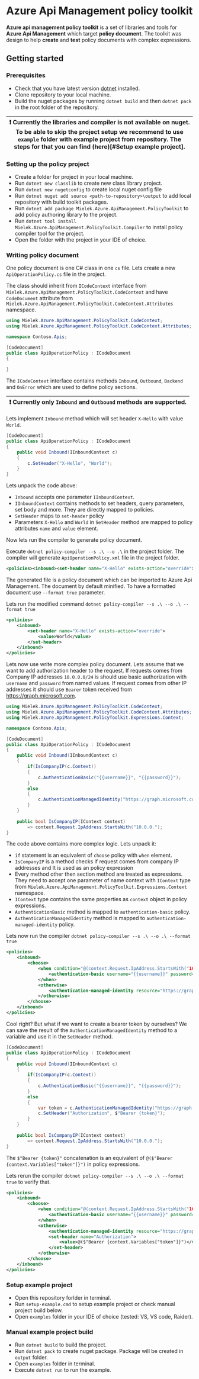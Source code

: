 # Azure Api Management policy toolkit

**Azure api management policy toolkit** is a set of libraries and tools for **Azure Api Management** which target **policy document**. The toolkit was design to help **create** and **test** policy documents with complex expressions.

## Getting started

### Prerequisites

* Check that you have latest version [dotnet](https://dotnet.microsoft.com/download) installed.
* Clone repository to your local machine.
* Build the nuget packages by running `dotnet build` and then `dotnet pack` in the root folder of the repository.

| :exclamation: Currently the libraries and compiler is not available on nuget. To be able to skip the project setup we recommend to use `example` folder with example project from repository. The steps for that you can find (here)[#Setup example project]. |
|---------------------------------------------------------------------------------------------------------------------------------------------------------------------------------------------------------------------------------------------------------------|

### Setting up the policy project

* Create a folder for project in your local machine.
* Run `dotnet new classlib` to create new class library project.
* Run `dotnet new nugetconfig` to create local nuget config file
* Run `dotnet nuget add source <path-to-repository>\output` to add local repository with build toolkit packages.
* Run `dotnet add package Mielek.Azure.ApiManagement.PolicyToolkit` to add policy authoring library to the project.
* Run `dotnet tool install Mielek.Azure.ApiManagement.PolicyToolkit.Compiler` to install policy compiler tool for the project.
* Open the folder with the project in your IDE of choice.

### Writing policy document

One policy document is one C# class in one `cs` file. Lets create a new `ApiOperationPolicy.cs` file in the project.

The class should inherit from `ICodeContext` interface from `Mielek.Azure.ApiManagement.PolicyToolkit.CodeContext` and have `CodeDocument` attribute from `Mielek.Azure.ApiManagement.PolicyToolkit.CodeContext.Attributes` namespace.

```csharp
using Mielek.Azure.ApiManagement.PolicyToolkit.CodeContext;
using Mielek.Azure.ApiManagement.PolicyToolkit.CodeContext.Attributes;

namespace Contoso.Apis;

[CodeDocument]
public class ApiOperationPolicy : ICodeDocument
{
    
}
```

The `ICodeContext` interface contains methods `Inbound`, `Outbound`, `Backend` and `OnError` which are used to define policy sections.

| :exclamation: Currently only `Inbound` and `Outbound` methods are supported. |
|------------------------------------------------------------------------------|

Lets implement `Inbound` method which will set header `X-Hello` with value `World`.

```csharp
[CodeDocument]
public class ApiOperationPolicy : ICodeDocument
{
    public void Inbound(IInboundContext c)
    {
        c.SetHeader("X-Hello", "World");
    }
}
```

Lets unpack the code above:
* `Inbound` accepts one parameter `IInboundContext`.
* `IInboundContext` contains methods to set headers, query parameters, set body and more. They are directly mapped to policies.
* `SetHeader` maps to `set-header` policy
*  Parameters `X-Hello` and `World` in `SetHeader` method are mapped to policy attributes `name` and `value` element.

Now lets run the compiler to generate policy document.

Execute `dotnet policy-compiler --s .\ --o .\` in the project folder. The compiler will generate `ApiOperationPolicy.xml` file in the project folder.

```xml
<policies><inbound><set-header name="X-Hello" exists-action="override"><value>World</value></set-header></inbound></policies>
```

The generated file is a policy document which can be imported to Azure Api Management. The document by default minified. To have a formatted document use `--format true` parameter.

Lets run the modified command `dotnet policy-compiler --s .\ --o .\ --format true`

```xml
<policies>
    <inbound>
        <set-header name="X-Hello" exists-action="override">
            <value>World</value>
        </set-header>
    </inbound>
</policies>
```

Lets now use write more complex policy document. Lets assume that we want to add authorization header to the request.
If requests comes from Company IP addresses `10.0.0.0/24` is should use basic authorization with `username` and `password` from named values.
If request comes from other IP addresses it should use `Bearer` token received from https://graph.microsoft.com.

```csharp
using Mielek.Azure.ApiManagement.PolicyToolkit.CodeContext;
using Mielek.Azure.ApiManagement.PolicyToolkit.CodeContext.Attributes;
using Mielek.Azure.ApiManagement.PolicyToolkit.Expressions.Context;

namespace Contoso.Apis;

[CodeDocument]
public class ApiOperationPolicy : ICodeDocument
{
    public void Inbound(IInboundContext c)
    {
        if(IsCompanyIP(c.Context))
        {
            c.AuthenticationBasic("{{username}}", "{{password}}");
        }
        else
        {
            c.AuthenticationManagedIdentity("https://graph.microsoft.com");
        }
    }
    
    public bool IsCompanyIP(IContext context)
        => context.Request.IpAddress.StartsWith("10.0.0.");
}
```

The code above contains more complex logic. Lets unpack it:
* `if` statement is an equivalent of `choose` policy with `when` element.
* `IsCompanyIP` is a method checks if request comes from company IP addresses and It is used as an policy expression
* Every method other then section method are treated as expressions. They need to accept one parameter of name context with `IContext` type from `Mielek.Azure.ApiManagement.PolicyToolkit.Expressions.Context` namespace.
* `IContext` type contains the same properties as `context` object in policy expressions.
* `AuthenticationBasic` method is mapped to `authentication-basic` policy.
* `AuthenticationManagedIdentity` method is mapped to `authentication-managed-identity` policy.
 
Lets now run the compiler `dotnet policy-compiler --s .\ --o .\ --format true`

```xml
<policies>
    <inbound>
        <choose>
            <when condition="@(context.Request.IpAddress.StartsWith("10.0.0."))">
                <authentication-basic username="{{username}}" password="{{password}}" />
            </when>
            <otherwise>
                <authentication-managed-identity resource="https://graph.microsoft.com"/>
            </otherwise>
        </choose>
    </inbound>
</policies>
```

Cool right? But what if we want to create a bearer token by ourselves? We can save the result of the `AuthenticationManagedIdentity` method to a variable and use it in the `SetHeader` method.

```csharp
[CodeDocument]
public class ApiOperationPolicy : ICodeDocument
{
    public void Inbound(IInboundContext c)
    {
        if(IsCompanyIP(c.Context))
        {
            c.AuthenticationBasic("{{username}}", "{{password}}");
        }
        else
        {
            var token = c.AuthenticationManagedIdentity("https://graph.microsoft.com");
            c.SetHeader("Authorization", $"Bearer {token}");
        }
    }
    
    public bool IsCompanyIP(IContext context)
        => context.Request.IpAddress.StartsWith("10.0.0.");
}
```

The `$"Bearer {token}"` concatenation is an equivalent of `@($"Bearer {context.Variables["token"]}")` in policy expressions.

Lets rerun the compiler `dotnet policy-compiler --s .\ --o .\ --format true` to verify that.

```xml
<policies>
    <inbound>
        <choose>
            <when condition="@(context.Request.IpAddress.StartsWith("10.0.0."))">
                <authentication-basic username="{{username}}" password="{{password}}" />
            </when>
            <otherwise>
                <authentication-managed-identity resource="https://graph.microsoft.com" output-token-variable-name="token"/>
                <set-header name="Authorization">
                    <value>@($"Bearer {context.Variables["token"]}")</value>
                </set-header>
            </otherwise>
        </choose>
    </inbound>
</policies>
```

### Setup example project

* Open this repository forlder in terminal.
* Run `setup-example.cmd` to setup example project or check manual project build below.
* Open `examples` folder in your IDE of choice (tested: VS, VS code, Raider).

### Manual example project build

* Run `dotnet build` to build the project.
* Run `dotnet pack` to create nuget package. Package will be created in `output` folder.
* Open `examples` folder in terminal.
* Execute `dotnet run` to run the example.

### 




